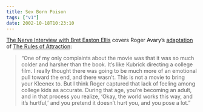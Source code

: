 ```yaml
---
title: Sex Born Poison
tags: ["v1"]
date: 2002-10-18T10:23:10
---
```


[The Nerve Interview with Bret Easton Ellis][1] covers Roger Avary&#8217;s [adaptation][2] of [The Rules of Attraction][3]:

> &#8220;One of my only complaints about the movie was that it was so much colder and harsher than the book. It&#8217;s like Kubrick directing a college film. I really thought there was going to be much more of an emotional pull toward the end, and there wasn&#8217;t. This is not a movie to bring your Kleenex to. But I think Roger captured that lack of feeling among college kids as accurate. During that age, you&#8217;re becoming an adult, and in that process you realize, &#8216;Okay, the world works this way, and it&#8217;s hurtful,&#8217; and you pretend it doesn&#8217;t hurt you, and you pose a lot.&#8221;

[1]: http://www.nerve.com/screeningRoom/film/rules/ "The Rules of Adaptation: The Nerve Interview with Bret Easton Ellis"
[2]: http://uk.imdb.com/Title?0292644 "IMDb: The Rules of Attraction"
[3]: http://www.amazon.co.uk/exec/obidos/ASIN/0330301861/ohsky "Amazon.co.uk: Bret Easton Ellis' The Rules of Attraction"
